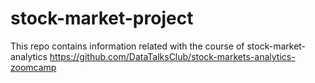 # stock-market-project
This repo contains information related with the course of stock-market-analytics https://github.com/DataTalksClub/stock-markets-analytics-zoomcamp
